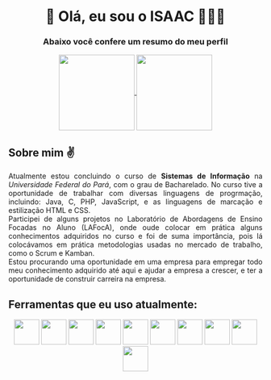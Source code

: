 <div>
  <h1 align="center">👋 Olá, eu sou o ISAAC 🧑🏽‍💻</h1>
  <h3 align="center">Abaixo você confere um resumo do meu perfil</h3>
</div>
 <div>
  <div align="center">
   <a href="https://github.com/error404isaac/github-readme-stats">
    <img height=150 align="center" src="https://github-readme-stats.vercel.app/api?username=error404isaac&theme=apprentice&bg_color=00000000&show_icons=true" />
  </a>
  <a href="https://github.com/error404isaac/convoychat">
   <img height=150 align="center" src="https://github-readme-stats.vercel.app/api/top-langs?username=error404isaac&layout=donut&theme=apprentice&bg_color=00000000" />
  </a>
 </div>
   <div>
     <h2>Sobre mim ✌️</h2>
     <p align="justify">Atualmente estou concluindo o curso de <strong>Sistemas de Informação</strong> na <i>Universidade Federal do Pará</i>, com o grau de Bacharelado. No curso tive a oportunidade de trabalhar com diversas linguagens de progrmação, incluindo: Java, C, PHP, JavaScript, e as linguagens de marcação e estilização HTML e CSS.</br>Participei de alguns projetos no Laboratório de Abordagens de Ensino Focadas no Aluno (LAFocA), onde oude colocar em prática alguns conhecimentos adquiridos no curso e foi de suma importância, pois lá colocávamos em prática metodologias usadas no mercado de trabalho, como o Scrum e Kamban.</br>Estou procurando uma oportunidade em uma empresa para empregar todo meu conhecimento adquirido até aqui e ajudar a empresa a crescer, e ter a oportunidade de construir carreira na empresa.</p>
   </div>
   <div>
     <div>
       <h2>Ferramentas que eu uso atualmente:</h2>
     </div>
     <div align="center">
       <img height="50" width="50" src="https://cdn.jsdelivr.net/gh/devicons/devicon/icons/adonisjs/adonisjs-original.svg"/>
       <img height="50" width="50" src="https://cdn.jsdelivr.net/gh/devicons/devicon/icons/adonisjs/adonisjs-original.svg"/>
       <img height="50" width="50" src="https://cdn.jsdelivr.net/gh/devicons/devicon/icons/adonisjs/adonisjs-original.svg"/>
       <img height="50" width="50" src="https://cdn.jsdelivr.net/gh/devicons/devicon/icons/adonisjs/adonisjs-original.svg"/>
       <img height="50" width="50" src="https://cdn.jsdelivr.net/gh/devicons/devicon/icons/adonisjs/adonisjs-original.svg"/>
       <img height="50" width="50" src="https://cdn.jsdelivr.net/gh/devicons/devicon/icons/adonisjs/adonisjs-original.svg"/>
       <img height="50" width="50" src="https://cdn.jsdelivr.net/gh/devicons/devicon/icons/adonisjs/adonisjs-original.svg"/>
       <img height="50" width="50" src="https://cdn.jsdelivr.net/gh/devicons/devicon/icons/adonisjs/adonisjs-original.svg"/>
       <img height="50" width="50" src="https://cdn.jsdelivr.net/gh/devicons/devicon/icons/adonisjs/adonisjs-original.svg"/>
       <img height="50" width="50" src="https://cdn.jsdelivr.net/gh/devicons/devicon/icons/adonisjs/adonisjs-original.svg"/>
   </div>
</div>
